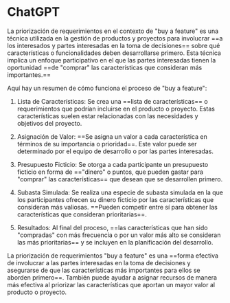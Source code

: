 # ChatGPT 
La priorización de requerimientos en el contexto de "buy a feature" es una técnica utilizada en la gestión de productos y proyectos para involucrar ==a los interesados y partes interesadas en la toma de decisiones== sobre qué características o funcionalidades deben desarrollarse primero. Esta técnica implica un enfoque participativo en el que las partes interesadas tienen la oportunidad ==de "comprar" las características que consideran más importantes.==

Aquí hay un resumen de cómo funciona el proceso de "buy a feature":

1. Lista de Características: Se crea una ==lista de características== o requerimientos que podrían incluirse en el producto o proyecto. Estas características suelen estar relacionadas con las necesidades y objetivos del proyecto.

2. Asignación de Valor: ==Se asigna un valor a cada característica en términos de su importancia o prioridad==. Este valor puede ser determinado por el equipo de desarrollo o por las partes interesadas.

3. Presupuesto Ficticio: Se otorga a cada participante un presupuesto ficticio en forma de =="dinero" o puntos, que pueden gastar para "comprar" las características== que desean que se desarrollen primero.

4. Subasta Simulada: Se realiza una especie de subasta simulada en la que los participantes ofrecen su dinero ficticio por las características que consideran más valiosas. ==Pueden competir entre sí para obtener las características que consideran prioritarias==.

5. Resultados: Al final del proceso, ==las características que han sido "compradas" con más frecuencia o por un valor más alto se consideran las más prioritarias== y se incluyen en la planificación del desarrollo.

La priorización de requerimientos "buy a feature" es una ==forma efectiva de involucrar a las partes interesadas en la toma de decisiones y asegurarse de que las características más importantes para ellos se aborden primero==. También puede ayudar a asignar recursos de manera más efectiva al priorizar las características que aportan un mayor valor al producto o proyecto.